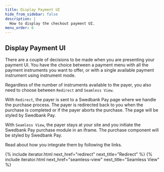 ```yaml
---
title: Display Payment UI
hide_from_sidebar: false
description: |
  How to display the checkout payment UI.
menu_order: 6
---
```


## Display Payment UI

There are a couple of decisions to be made when you are presenting your payment
UI. You have the choice between a payment menu with all the payment instruments
you want to offer, or with a single available payment instrument using
instrument mode.

Regardless of the number of instruments available to the payer, you also need to
choose between `Redirect` and `Seamless View`.

With `Redirect`, the payer is sent to a Swedbank Pay page where we handle the
purchase process. The payer is redirected back to you when the purchase is
completed or if the payer aborts the purchase. The page will be styled by
Swedbank Pay.

With `Seamless View`, the payer stays at your site and you initiate the
Swedbank Pay purchase module in an iframe. The purchase component will be styled
by Swedbank Pay.


 Read about how you integrate them by following the links.

{% include iterator.html next_href="redirect"
                         next_title="Redirect" %}
{% include iterator.html next_href="seamless-view"
                         next_title="Seamless View" %}
